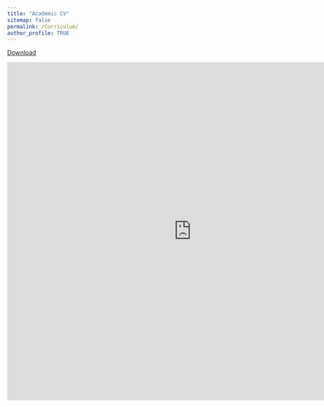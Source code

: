 ```yaml
---
title: "Academic CV"
sitemap: false
permalink: /Curriculum/
author_profile: TRUE
---
```

<a href="https://drive.google.com/file/d/1uqjdCXKV8HIjW15hvdoxWfhr7aoS3h-y/view?pli=1" target="_blank">Download</a>
       <div align="right"/> 
<embed src="https://samueladeyanju.com/images/SamuelAdeyanjuCV.pdf" 
       type="application/pdf"
       width="850"
      height="780"/>


